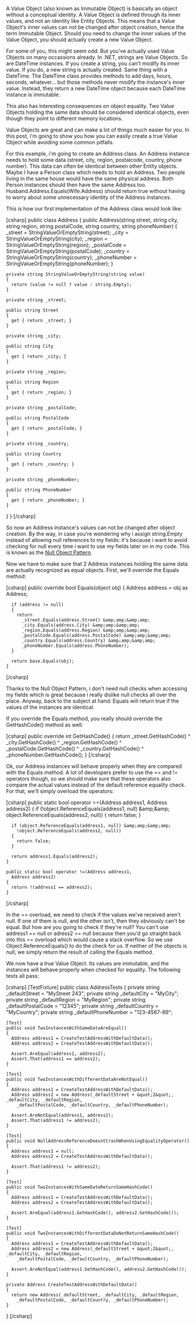 A Value Object (also known as Immutable Object) is basically an object without a conceptual identity. A Value Object is defined through its inner values, and not an identity like Entity Objects. This means that a Value Object's inner values can not be changed after object creation, hence the term Immutable Object.  Should you need to change the inner values of the Value Object, you should actually create a new Value Object.

For some of you, this might seem odd. But you've actually used Value Objects on many occassions already. In .NET, strings are Value Objects. So are DateTime instances. If you create a string, you can't modify its inner value. If you do, a new string is actually created. Same thing with a DateTime. The DateTime class provides methods to add days, hours, seconds, whatever... but those methods never modify the instance's inner value. Instead, they return a new DateTime object because each DateTime instance is immutable.

This also has interesting consequences on object equality. Two Value Objects holding the same data should be considered identical objects, even though they point to different memory locations.

Value Objects are great and can make a lot of things much easier for you. In this post, i'm going to show you how you can easily create a true Value Object while avoiding some common pitfalls.

For this example, i'm going to create an Address class. An Address instance needs to hold some data (street, city, region, postalcode, country, phone number). This data can often be identical between other Entity objects.  Maybe I have a Person class which needs to hold an Address. Two people living in the same house would have the same physical address. Both Person instances should then have the same Address too.  Husband.Address.Equals(Wife.Address) should return true without having to worry about some unnecessary identity of the Address instances.

This is how our first implementation of the Address class would look like:

<div>
[csharp]
  public class Address
  {
    public Address(string street, string city, string region,
      string postalCode, string country, string phoneNumber)
    {
      _street = StringValueOrEmptyString(street);
      _city = StringValueOrEmptyString(city);
      _region = StringValueOrEmptyString(region);
      _postalCode = StringValueOrEmptyString(postalCode);
      _country = StringValueOrEmptyString(country);
      _phoneNumber = StringValueOrEmptyString(phoneNumber);
    }

    private string StringValueOrEmptyString(string value)
    {
      return (value != null ? value : string.Empty);
    }

    private string _street;

    public string Street
    {
      get { return _street; }
    }

    private string _city;

    public string City
    {
      get { return _city; }
    }

    private string _region;

    public string Region
    {
      get { return _region; }
    }

    private string _postalCode;

    public string PostalCode
    {
      get { return _postalCode; }
    }

    private string _country;

    public string Country
    {
      get { return _country; }
    }

    private string _phoneNumber;

    public string PhoneNumber
    {
      get { return _phoneNumber; }
    }
  }
}
[/csharp]
</div>

So now an Address instance's values can not be changed after object creation. By the way, in case you're wondering why i assign string.Empty instead of allowing null references to my fields: it's because i want to avoid checking for null every time i want to use my fields later on in my code. This is known as the <a href="http://en.wikipedia.org/wiki/Null_Object_pattern">Null Object Pattern</a>.

Now we have to make sure that 2 Address instances holding the same data are actually recognized as equal objects.  First, we'll override the Equals method:

<div>
[csharp]
    public override bool Equals(object obj)
    {
      Address address = obj as Address;

      if (address != null)
      {
        return
          _street.Equals(address.Street) &amp;amp;&amp;amp;
          _city.Equals(address.City) &amp;amp;&amp;amp;
          _region.Equals(address.Region) &amp;amp;&amp;amp;
          _postalCode.Equals(address.PostalCode) &amp;amp;&amp;amp;
          _country.Equals(address.Country) &amp;amp;&amp;amp;
          _phoneNumber.Equals(address.PhoneNumber);
      }

      return base.Equals(obj);
    }
[/csharp]
</div>

Thanks to the Null Object Pattern, i don't need null checks when accessing my fields which is great because i really dislike null checks all over the place.  Anyway, back to the subject at hand: Equals will return true if the values of the instances are identical.

If you override the Equals method, you really should override the GetHashCode() method as well:

<div>
[csharp]
    public override int GetHashCode()
    {
      return _street.GetHashCode() ^
           _city.GetHashCode() ^
           _region.GetHashCode() ^
           _postalCode.GetHashCode() ^
           _country.GetHashCode() ^
           _phoneNumber.GetHashCode();
    }
[/csharp]
</div>

Ok, our Address instances will behave properly when they are compared with the Equals method. A lot of developers prefer to use the == and != operators though, so we should make sure that these operators also compare the actual values instead of the default reference equality check.  For that, we'll simply overload the operators:

<div>
[csharp]
    public static bool operator ==(Address address1,
      Address address2)
    {
      if (!object.ReferenceEquals(address1, null) &amp;amp;&amp;amp;
        object.ReferenceEquals(address2, null))
      {
        return false;
      }

      if (object.ReferenceEquals(address1, null) &amp;amp;&amp;amp;
        !object.ReferenceEquals(address2, null))
      {
        return false;
      }

      return address1.Equals(address2);
    }

    public static bool operator !=(Address address1,
      Address address2)
    {
      return !(address1 == address2);
    }
[/csharp]
</div>

In the == overload, we need to check if the values we've received aren't null. If one of them is null, and the other isn't, then they obviously can't be equal.  But how are you going to check if they're null? You can't use address1 == null or adress2 == null because then you'd go straight back into this == overload which would cause a stack overflow. So we use Object.ReferenceEquals() to do the check for us. If neither of the objects is null, we simply return the result of calling the Equals method.

We now have a true Value Object. Its values are immutable, and the instances will behave properly when checked for equality.  The following tests all pass:

<div>
[csharp]
  [TestFixture]
  public class AddressTests
  {
    private string _defaultStreet = &quot;MyStreet 243&quot;;
    private string _defaultCity = &quot;MyCity&quot;;
    private string _defaultRegion = &quot;MyRegion&quot;;
    private string _defaultPostalCode = &quot;12345&quot;;
    private string _defaultCountry = &quot;MyCountry&quot;;
    private string _defaultPhoneNumber = &quot;123-4567-89&quot;;

    [Test]
    public void TwoInstancesWithSameDataAreEqual()
    {
      Address address1 = CreateTestAddressWithDefaultData();
      Address address2 = CreateTestAddressWithDefaultData();

      Assert.AreEqual(address1, address2);
      Assert.That(address1 == address2);
    }

    [Test]
    public void TwoInstancesWithDifferentDataAreNotEqual()
    {
      Address address1 = CreateTestAddressWithDefaultData();
      Address address2 = new Address(_defaultStreet + &quot;2&quot;, _defaultCity, _defaultRegion,
        _defaultPostalCode, _defaultCountry, _defaultPhoneNumber);

      Assert.AreNotEqual(address1, address2);
      Assert.That(address1 != address2);
    }

    [Test]
    public void NullAddressReferenceDoesntCrashWhenUsingEqualityOperator()
    {
      Address address1 = null;
      Address address2 = CreateTestAddressWithDefaultData();

      Assert.That(address1 != address2);
    }

    [Test]
    public void TwoInstancesWithSameDateReturnSameHashCode()
    {
      Address address1 = CreateTestAddressWithDefaultData();
      Address address2 = CreateTestAddressWithDefaultData();

      Assert.AreEqual(address1.GetHashCode(), address2.GetHashCode());
    }

    [Test]
    public void TwoInstancesWithDifferentDataDoNotReturnSameHashCode()
    {
      Address address1 = CreateTestAddressWithDefaultData();
      Address address2 = new Address(_defaultStreet + &quot;2&quot;, _defaultCity, _defaultRegion,
        _defaultPostalCode, _defaultCountry, _defaultPhoneNumber);

      Assert.AreNotEqual(address1.GetHashCode(), address2.GetHashCode());
    }

    private Address CreateTestAddressWithDefaultData()
    {
      return new Address(_defaultStreet, _defaultCity, _defaultRegion,
        _defaultPostalCode, _defaultCountry, _defaultPhoneNumber);
    }
  }
[/csharp]
</div>
